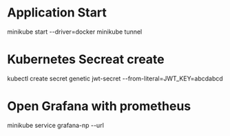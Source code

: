 # Application Start
minikube start --driver=docker
minikube tunnel

# Kubernetes Secreat create
kubectl create secret genetic jwt-secret --from-literal=JWT_KEY=abcdabcd

# Open Grafana with prometheus
minikube service grafana-np --url
